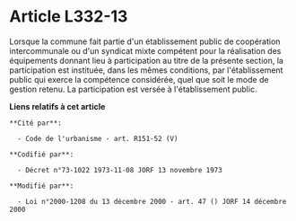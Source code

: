 # Article L332-13

Lorsque la commune fait partie d'un établissement public de coopération intercommunale ou d'un syndicat mixte compétent pour
la réalisation des équipements donnant lieu à participation au titre de la présente section, la participation est instituée,
dans les mêmes conditions, par l'établissement public qui exerce la compétence considérée, quel que soit le mode de gestion
retenu. La participation est versée à l'établissement public.

**Liens relatifs à cet article**

	**Cité par**:

	  - Code de l'urbanisme - art. R151-52 (V)

	**Codifié par**:

	  - Décret n°73-1022 1973-11-08 JORF 13 novembre 1973

	**Modifié par**:

	  - Loi n°2000-1208 du 13 décembre 2000 - art. 47 () JORF 14 décembre 2000
